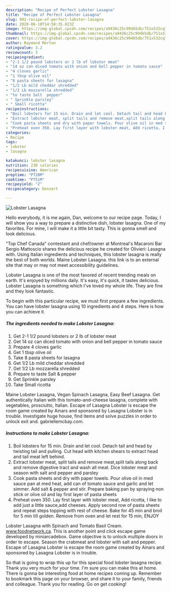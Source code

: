 ```yaml
---
description: "Recipe of Perfect Lobster Lasagna"
title: "Recipe of Perfect Lobster Lasagna"
slug: 992-recipe-of-perfect-lobster-lasagna
date: 2020-06-10T14:58:35.823Z
image: https://img-global.cpcdn.com/recipes/a9436c25c994b5db/751x532cq70/lobster-lasagna-recipe-main-photo.jpg
thumbnail: https://img-global.cpcdn.com/recipes/a9436c25c994b5db/751x532cq70/lobster-lasagna-recipe-main-photo.jpg
cover: https://img-global.cpcdn.com/recipes/a9436c25c994b5db/751x532cq70/lobster-lasagna-recipe-main-photo.jpg
author: Raymond Morton
ratingvalue: 3.2
reviewcount: 3
recipeingredient:
- "2-1 1/2 pound lobsters or 2 lb of lobster meat"
- "14 oz can diced tomato with onion and bell pepper in tomato sauce"
- "4 cloves garlic"
- "1 tbsp olive oil"
- "8 pasta sheets for lasagna"
- "1/2 Lb mild cheddar shredded"
- "1/2 Lb mozzarella shredded"
- "to taste Salt  pepper"
- " Sprinkle parsley"
- " Small ricotta"
recipeinstructions:
- "Boil lobsters for 15 min. Drain and let cool. Detach tail and head by twisting tail and pulling. Cut head with kitchen shears to extract head and tail meat left behind."
- "Extract lobster meat, split tails and remove meat,split tails along back and remove digestive tract and wash all meat. Dice lobster meat and season with salt and pepper and parsley"
- "Cook pasta sheets and dry with paper towels. Pour olive oil in med sauce pan at med heat, add can of tomato sauce and garlic and let simmer. Add salt &amp; pepper and stir. Prepare baking pan by spraying non stick or olive oil and lay first layer of pasta sheets"
- "Preheat oven 350. Lay first layer with lobster meat, Add ricotta, I like to add just a little sauce,add cheeses. Apply second row of pasta sheets and repeat steps topping with rest of cheese. Bake for 45 min and broil for 5 min till golden. Remove from oven and let rest for 15 min, ENJOY"
categories:
- Recipe
tags:
- lobster
- lasagna

katakunci: lobster lasagna 
nutrition: 238 calories
recipecuisine: American
preptime: "PT20M"
cooktime: "PT51M"
recipeyield: "2"
recipecategory: Dessert

---
```



![Lobster Lasagna](https://img-global.cpcdn.com/recipes/a9436c25c994b5db/751x532cq70/lobster-lasagna-recipe-main-photo.jpg)

Hello everybody, it is me again, Dan, welcome to our recipe page. Today, I will show you a way to prepare a distinctive dish, lobster lasagna. One of my favorites. For mine, I will make it a little bit tasty. This is gonna smell and look delicious.

&#34;Top Chef Canada&#34; contestant and chef/owner at Montreal&#39;s Macaroni Bar Sergio Mattoscio shares the delicious recipe he created for Olivieri: Lasagna with. Using Italian ingredients and techniques, this lobster lasagna is really the best of both worlds. Maine Lobster Lasagna. this link is to an external site that may or may not meet accessibility guidelines.

Lobster Lasagna is one of the most favored of recent trending meals on earth. It's enjoyed by millions daily. It's easy, it's quick, it tastes delicious. Lobster Lasagna is something which I've loved my whole life. They are fine and they look fantastic.


To begin with this particular recipe, we must first prepare a few ingredients. You can have lobster lasagna using 10 ingredients and 4 steps. Here is how you can achieve it.

<!--inarticleads1-->

##### The ingredients needed to make Lobster Lasagna:

1. Get 2-1 1/2 pound lobsters or 2 lb of lobster meat
1. Get 14 oz can diced tomato with onion and bell pepper in tomato sauce
1. Prepare 4 cloves garlic
1. Get 1 tbsp olive oil
1. Take 8 pasta sheets for lasagna
1. Get 1/2 Lb mild cheddar shredded
1. Get 1/2 Lb mozzarella shredded
1. Prepare to taste Salt &amp; pepper
1. Get  Sprinkle parsley
1. Take  Small ricotta


Maine Lobster Lasagna, Vegan Spinach Lasagna, Easy Beef Lasagna. Get authentically Italian with this tomato-and-cheese lasagna, complete with vegetables, prosciutto, Italian. Escape of Lasagna Lobster is escape the room game created by Ainars and sponsored by Lasagna Lobster is in trouble. Investigate huge house, find items and solve puzzles in order to unlock exit and. gabriellemcbay.com. 

<!--inarticleads2-->

##### Instructions to make Lobster Lasagna:

1. Boil lobsters for 15 min. Drain and let cool. Detach tail and head by twisting tail and pulling. Cut head with kitchen shears to extract head and tail meat left behind.
1. Extract lobster meat, split tails and remove meat,split tails along back and remove digestive tract and wash all meat. Dice lobster meat and season with salt and pepper and parsley
1. Cook pasta sheets and dry with paper towels. Pour olive oil in med sauce pan at med heat, add can of tomato sauce and garlic and let simmer. Add salt &amp; pepper and stir. Prepare baking pan by spraying non stick or olive oil and lay first layer of pasta sheets
1. Preheat oven 350. Lay first layer with lobster meat, Add ricotta, I like to add just a little sauce,add cheeses. Apply second row of pasta sheets and repeat steps topping with rest of cheese. Bake for 45 min and broil for 5 min till golden. Remove from oven and let rest for 15 min, ENJOY


Lobster Lasagna with Spinach and Tomato Basil Cream. www.foodnetwork.ca. This is another point and click escape game developed by miniarcadebox. Game objective is to unlock multiple doors in order to escape. Season the crabmeat and lobster with salt and pepper. Escape of Lasagna Lobster is escape the room game created by Ainars and sponsored by Lasagna Lobster is in trouble. 

So that is going to wrap this up for this special food lobster lasagna recipe. Thank you very much for your time. I'm sure you can make this at home. There is gonna be interesting food at home recipes coming up. Remember to bookmark this page on your browser, and share it to your family, friends and colleague. Thank you for reading. Go on get cooking!
